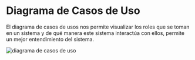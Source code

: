 # Diagrama de Casos de Uso

El diagrama de casos de usos nos permite visualizar los roles que se toman en un sistema y de qué manera este sistema interactúa con ellos, permite un mejor entendimiento del sistema.

<img src="https://user-images.githubusercontent.com/113213776/194161642-2945da7c-c74c-4d86-9330-f5cd46c688ab.jpeg" align="center" alt="diagrama de casos de uso">
